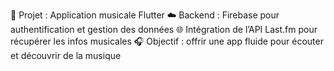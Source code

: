 🎵 Projet : Application musicale Flutter
☁️ Backend : Firebase pour authentification et gestion des données
🌐 Intégration de l’API Last.fm pour récupérer les infos musicales
🎧 Objectif : offrir une app fluide pour écouter et découvrir de la musique
